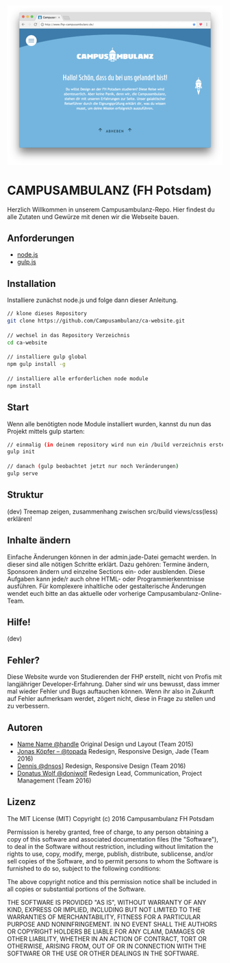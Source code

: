 ![ca screenshot](src/img/ca-cover.png "Campusambulanz Screenshot")

# CAMPUSAMBULANZ (FH Potsdam)

Herzlich Willkommen in unserem Campusambulanz-Repo. Hier findest du alle Zutaten und Gewürze mit denen wir die Webseite bauen.

## Anforderungen
- [node.js](https://nodejs.org/en/)
- [gulp.js](http://gulpjs.com/)

## Installation
Installiere zunächst node.js und folge dann dieser Anleitung.

```sh
// klone dieses Repository
git clone https://github.com/Campusambulanz/ca-website.git

// wechsel in das Repository Verzeichnis
cd ca-website

// installiere gulp global
npm gulp install -g

// installiere alle erforderlichen node module
npm install

```

## Start
Wenn alle benötigten node Module installiert wurden, kannst du nun das Projekt mittels gulp starten:

```sh
// einmalig (in deinem repository wird nun ein /build verzeichnis erstellt)
gulp init

// danach (gulp beobachtet jetzt nur noch Veränderungen)
gulp serve

```

## Struktur

(dev) Treemap zeigen, zusammenhang zwischen src/build views/css(less) erklären!


## Inhalte ändern
Einfache Änderungen können in der admin.jade-Datei gemacht werden. In dieser sind alle nötigen Schritte erklärt. Dazu gehören: Termine ändern, Sponsoren ändern und einzelne Sections ein- oder ausblenden. Diese Aufgaben kann jede/r auch ohne HTML- oder Programmierkenntnisse ausführen. Für komplexere inhaltliche oder gestalterische Änderungen wendet euch bitte an das aktuelle oder vorherige Campusambulanz-Online-Team.



## Hilfe!

(dev)


## Fehler?
Diese Website wurde von Studierenden der FHP erstellt, nicht von Profis mit langjähriger Developer-Erfahrung. Daher sind wir uns bewusst, dass immer mal wieder Fehler und Bugs auftauchen können. Wenn ihr also in Zukunft auf Fehler aufmerksam werdet, zögert nicht, diese in Frage zu stellen und zu verbessern.


## Autoren


- [Name Name @handle](http://github.com/name) Original Design und Layout (Team 2015)
- [Jonas Köpfer – @topada](http://github.com/topada) Redesign, Responsive Design, Jade (Team 2016)
- [Dennis @dnsos](http://github.com/dnsos)] Redesign, Responsive Design (Team 2016)
- [Donatus Wolf @doniwolf](http://github.com/doniwolf) Redesign Lead, Communication, Project Management (Team 2016)

## Lizenz
The MIT License (MIT)
Copyright (c) 2016 Campusambulanz FH Potsdam

Permission is hereby granted, free of charge, to any person obtaining a copy of this software and associated documentation files (the "Software"), to deal in the Software without restriction, including without limitation the rights to use, copy, modify, merge, publish, distribute, sublicense, and/or sell copies of the Software, and to permit persons to whom the Software is furnished to do so, subject to the following conditions:

The above copyright notice and this permission notice shall be included in all copies or substantial portions of the Software.

THE SOFTWARE IS PROVIDED "AS IS", WITHOUT WARRANTY OF ANY KIND, EXPRESS OR IMPLIED, INCLUDING BUT NOT LIMITED TO THE WARRANTIES OF MERCHANTABILITY, FITNESS FOR A PARTICULAR PURPOSE AND NONINFRINGEMENT. IN NO EVENT SHALL THE AUTHORS OR COPYRIGHT HOLDERS BE LIABLE FOR ANY CLAIM, DAMAGES OR OTHER LIABILITY, WHETHER IN AN ACTION OF CONTRACT, TORT OR OTHERWISE, ARISING FROM, OUT OF OR IN CONNECTION WITH THE SOFTWARE OR THE USE OR OTHER DEALINGS IN THE SOFTWARE.
